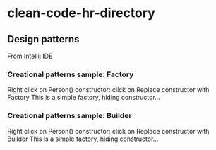 # clean-code-hr-directory
## Design patterns
From Intellij IDE
### Creational patterns sample: Factory 
 Right click on Person() constructor: click on Replace constructor with Factory
This is a simple factory, hiding constructor...
### Creational patterns sample: Builder 
Right click on Person() constructor: click on Replace constructor with Builder
This is a simple factory, hiding constructor...
